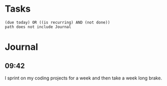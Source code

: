 # Tasks
```tasks
(due today) OR ((is recurring) AND (not done))
path does not include Journal
```
# Journal
## 09:42
I sprint on my coding projects for a week and then take a week long brake.